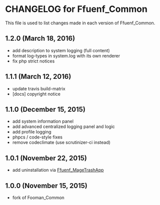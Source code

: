 # CHANGELOG for Ffuenf_Common

This file is used to list changes made in each version of Ffuenf_Common.

## 1.2.0 (March 18, 2016)

* add description to system logging (full content)
* format log-types in system.log with its own renderer
* fix php strict notices

## 1.1.1 (March 12, 2016)

* update travis build-matrix
* [docs] copyright notice

## 1.1.0 (December 15, 2015)

* add system information panel
* add advanced centralized logging panel and logic
* add profile logging
* phpcs / code-style fixes
* remove codeclimate (use scrutinizer-ci instead)

## 1.0.1 (November 22, 2015)

* add uninstallation via [Ffuenf_MageTrashApp](https://github.com/ffuenf/Ffuenf_MageTrashApp)

## 1.0.0 (November 15, 2015)

* fork of Fooman_Common